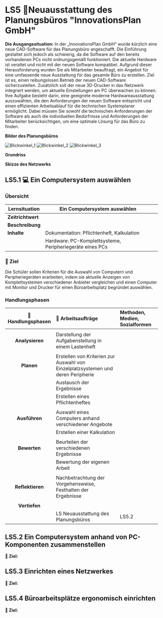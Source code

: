 # LS5 🏢Neuausstattung des Planungsbüros "InnovationsPlan GmbH"

__Die Ausgangssituation:__
In der „InnovationsPlan GmbH“ wurde kürzlich eine neue CAD-Software für das Planungsbüro angeschafft. Die Einführung gestaltet sich jedoch als schwierig, da die Software auf den bereits vorhandenen PCs nicht ordnungsgemäß funktioniert. Die aktuelle Hardware ist veraltet und nicht mit der neuen Software kompatibel. Aufgrund dieser Herausforderung wurden Sie als Mitarbeiter beauftragt, ein Angebot für eine umfassende neue Ausstattung für das gesamte Büro zu erstellen. Ziel ist es, einen reibungslosen Betrieb der neuen CAD-Software sicherzustellen. Zusätzlich soll der neue 3D-Drucker in das Netzwerk integriert werden, um aktuelle Einstellungen am PC überwachen zu können. Ihre Aufgabe besteht darin, eine geeignete moderne Hardwareausstattung auszuwählen, die den Anforderungen der neuen Software entspricht und einen effizienten Arbeitsablauf für die technischen Systemplaner ermöglicht. Dabei müssen Sie sowohl die technischen Anforderungen der Software als auch die individuellen Bedürfnisse und Anforderungen der Mitarbeiter berücksichtigen, um eine optimale Lösung für das Büro zu finden.

__Bilder des Planungsbüros__

![Blickwinkel_1](https://github.com/TobiKoz-git/Unterricht/blob/main/Mechatroniker/Lernfeld_5/Grafiken/Planungsb%C3%BCro_pic1_generated_withFirefly.jpg?raw=true)
![Blickwinkel_2](https://github.com/TobiKoz-git/Unterricht/blob/main/Mechatroniker/Lernfeld_5/Grafiken/Planungsb%C3%BCro_pic2_generated_withFirefly.jpg?raw=true)
![Blickwinkel_3](https://github.com/TobiKoz-git/Unterricht/blob/main/Mechatroniker/Lernfeld_5/Grafiken/Planungsb%C3%BCro_pic3_generated_withFirefly.jpg?raw=true)

__Grundriss__



__Skizze des Netzwerks__

## LS5.1 💻 Ein Computersystem auswählen

### Übersicht

| Lernsituation     | Ein Computersystem auswählen |     |
| ----------------- | ---------------------------- | --- |
| __Zeitrichtwert__ |                           |     |
| __Beschreibung__  |                              |     |
| __Inhalte__       | Dokumentation: Pflichtenheft, Kalkulation ||
|| Hardware: PC-Komplettsysteme, Peripheriegeräte eines PCs                            |     |


### 🎯 Ziel
 Die Schüler sollen Kriterien für die Auswahl von Computern und Peripheriegeräten erarbeiten, indem sie aktuelle Anzeigen von Komplettsystemen verschiedener Anbieter vergleichen und einen Computer mit Monitor und Drucker für einen Büroarbeitsplatz begründet auswählen.

### Handlungsphasen

| 🔀 Handlungsphasen | 📃 Arbeitsaufträge                                                                                             | Methoden, Medien, Sozialformen               |
|:-------------------------------------------:|:----------------------------------------------------------------------------------------------------------- |:----------------------------------------------------- |
|                                            |                                                                                                             |                                                       |
| __Analysieren__                            | Darstellung der Aufgabenstellung in einem Lastenheft                                                        |                            |
|                                            |                                                                                                             |                                                       |
| __Planen__                                 | Erstellen von Kriterien zur Auswahl von Einzelplatzsystemen und deren Peripherie                            |   |
|                                            | Austausch der Ergebnisse                                                                                    |                     |
|                                            | Erstellen eines Pflichtenheftes                                                                             |                               |
|                                            |                                                                                                             |                                                       |
| __Ausführen__                              | Auswahl eines Computers anhand verschiedener Angebote                                                                |  |
|                                            | Erstellen einer Kalkulation                                                                                 |                               |
|                                            |                                                                                                             |                                                       |
| __Bewerten__                               | Beurteilen der verschiedenen Ergebnisse                                                                     |   |
|                                            | Bewertung der eigenen Arbeit                                                                                |               |
||||
| __Reflektieren__                           | Nachbetrachtung der Vorgehensweise, Festhalten der Ergebnisse                                               |                  |
|                                            |                                                                                                             |                                                       |
| __Vertiefen__                              |  |     |
|                                            | LS Neuausstattung des Planungsbüros                                                                         | LS5.2                                                 |



## LS5.2 Ein Computersystem anhand von PC-Komponenten zusammenstellen

__🎯 Ziel:__

## LS5.3 Einrichten eines Netzwerkes

__🎯 Ziel:__

## LS5.4 Büroarbeitsplätze ergonomisch einrichten

__🎯 Ziel:__
